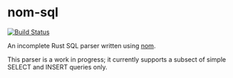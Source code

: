 # nom-sql

[![Build Status](https://travis-ci.org/ms705/nom-sql.svg)](https://travis-ci.org/ms705/nom-sql)

An incomplete Rust SQL parser written using [nom](https://github.com/Geal/nom).

This parser is a work in progress; it currently supports a subsect of simple
SELECT and INSERT queries only.
